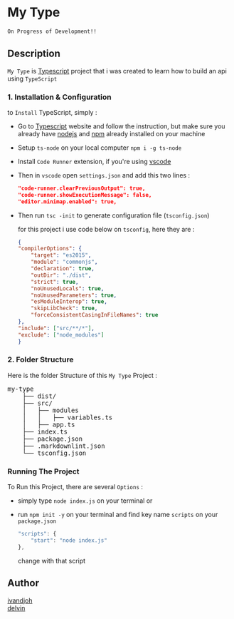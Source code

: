 # My Type

```bash
On Progress of Development!!
```

## Description

`My Type` is [Typescript](https://www.typescriptlang.org/) project that i was created to learn how to build an api using `TypeScript`

### 1. Installation & Configuration

to `Install` TypeScript, simply :

- Go to  [Typescript](https://www.typescriptlang.org/) website and follow the instruction, but make sure you already have [nodejs](https://nodejs.org/en/) and [npm](https://www.npmjs.com/) already installed on your machine
- Setup `ts-node` on your local computer `npm i -g ts-node`
- Install `Code Runner` extension, if you're using [vscode](https://code.visualstudio.com/)
- Then in `vscode` open `settings.json` and add this two lines :

    ```json
    "code-runner.clearPreviousOutput": true,
    "code-runner.showExecutionMessage": false,
    "editor.minimap.enabled": true,
    ```

- Then run `tsc -init` to generate configuration file (`tsconfig.json`)

    for this project i use code below on `tsconfig`, here they are :

    ```json
    {
    "compilerOptions": {
        "target": "es2015",
        "module": "commonjs",
        "declaration": true,
        "outDir": "./dist",
        "strict": true,
        "noUnusedLocals": true,
        "noUnusedParameters": true,
        "esModuleInterop": true,
        "skipLibCheck": true,
        "forceConsistentCasingInFileNames": true
    },
    "include": ["src/**/*"],
    "exclude": ["node_modules"]
    }

    ```

### 2. Folder Structure

Here is the folder Structure of this `My Type` Project :

<pre>
my-type  
    ├── dist/
    ├── src/  
    │   ├── modules  
    │   │   ├── variables.ts  
    │   ├── app.ts  
    ├── index.ts
    ├── package.json
    ├── .markdownlint.json
    └── tsconfig.json
</pre>

### Running The Project

To Run this Project, there are several `Options` :  

- simply type `node index.js` on your terminal or  
- run `npm init -y` on your terminal and find key name `scripts` on your `package.json`  

    ```javascript
    "scripts": {
        "start": "node index.js"
    },
    ```  

    change with that script

## Author

[ivandjoh]()  
[delvin]()
